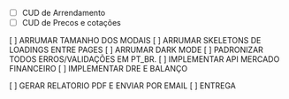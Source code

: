 
- [ ] CUD de Arrendamento
- [ ] CUD de Precos e cotações

[ ] ARRUMAR TAMANHO DOS MODAIS
[ ] ARRUMAR SKELETONS DE LOADINGS ENTRE PAGES
[ ] ARRUMAR DARK MODE
[ ] PADRONIZAR TODOS ERROS/VALIDAÇÕES EM PT_BR.
[ ] IMPLEMENTAR API MERCADO FINANCEIRO
[ ] IMPLEMENTAR DRE E BALANÇO

[ ] GERAR RELATORIO PDF E ENVIAR POR EMAIL
[ ] ENTREGA
